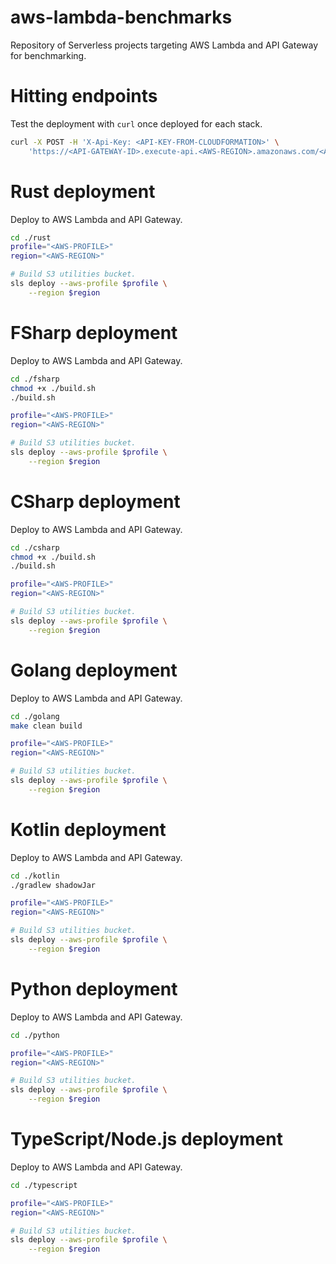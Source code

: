 # aws-lambda-benchmarks
Repository of Serverless projects targeting AWS Lambda and API Gateway for benchmarking.

# Hitting endpoints

Test the deployment with `curl` once deployed for each stack.

```bash
curl -X POST -H 'X-Api-Key: <API-KEY-FROM-CLOUDFORMATION>' \
    'https://<API-GATEWAY-ID>.execute-api.<AWS-REGION>.amazonaws.com/<API-STAGE>/<NAME-OF-SERVICE>'
```

# Rust deployment

Deploy to AWS Lambda and API Gateway.

```bash
cd ./rust
profile="<AWS-PROFILE>"
region="<AWS-REGION>"

# Build S3 utilities bucket.
sls deploy --aws-profile $profile \
    --region $region
```

# FSharp deployment

Deploy to AWS Lambda and API Gateway.

```bash
cd ./fsharp
chmod +x ./build.sh
./build.sh

profile="<AWS-PROFILE>"
region="<AWS-REGION>"

# Build S3 utilities bucket.
sls deploy --aws-profile $profile \
    --region $region
```

# CSharp deployment

Deploy to AWS Lambda and API Gateway.

```bash
cd ./csharp
chmod +x ./build.sh
./build.sh

profile="<AWS-PROFILE>"
region="<AWS-REGION>"

# Build S3 utilities bucket.
sls deploy --aws-profile $profile \
    --region $region
```

# Golang deployment

Deploy to AWS Lambda and API Gateway.

```bash
cd ./golang
make clean build

profile="<AWS-PROFILE>"
region="<AWS-REGION>"

# Build S3 utilities bucket.
sls deploy --aws-profile $profile \
    --region $region
```

# Kotlin deployment

Deploy to AWS Lambda and API Gateway.

```bash
cd ./kotlin
./gradlew shadowJar

profile="<AWS-PROFILE>"
region="<AWS-REGION>"

# Build S3 utilities bucket.
sls deploy --aws-profile $profile \
    --region $region
```

# Python deployment

Deploy to AWS Lambda and API Gateway.

```bash
cd ./python

profile="<AWS-PROFILE>"
region="<AWS-REGION>"

# Build S3 utilities bucket.
sls deploy --aws-profile $profile \
    --region $region
```

# TypeScript/Node.js deployment

Deploy to AWS Lambda and API Gateway.

```bash
cd ./typescript

profile="<AWS-PROFILE>"
region="<AWS-REGION>"

# Build S3 utilities bucket.
sls deploy --aws-profile $profile \
    --region $region
```
